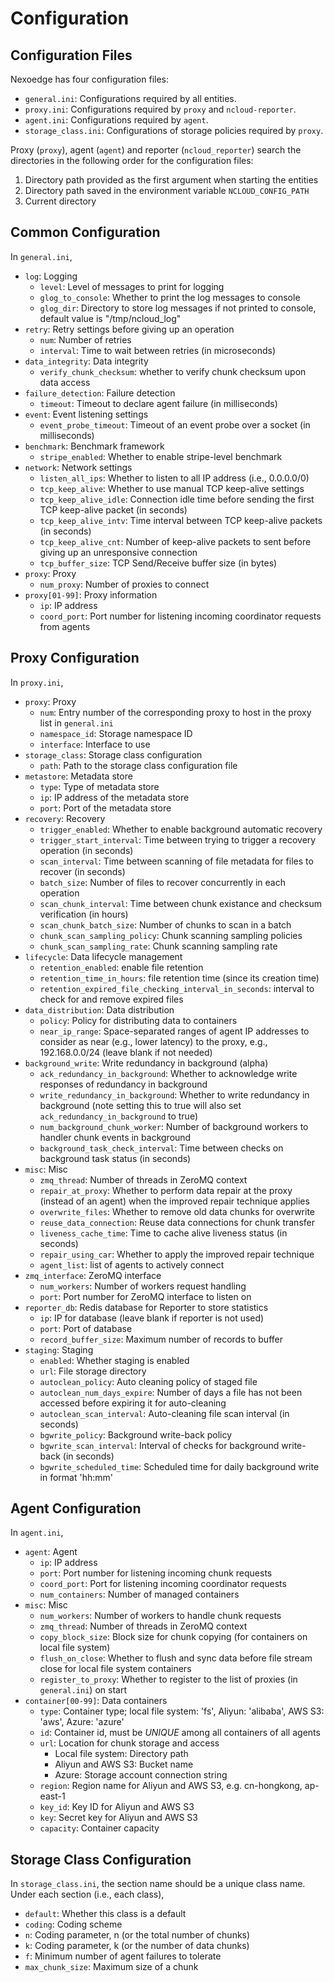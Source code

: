 # Configuration

## Configuration Files

Nexoedge has four configuration files:

- `general.ini`: Configurations required by all entities.
- `proxy.ini`: Configurations required by `proxy` and `ncloud-reporter`.
- `agent.ini`: Configurations required by `agent`.
- `storage_class.ini`: Configurations of storage policies required by `proxy`.

Proxy (`proxy`), agent (`agent`) and reporter (`ncloud_reporter`) search the directories in the following order for the configuration files:

1. Directory path provided as the first argument when starting the entities 
2. Directory path saved in the environment variable `NCLOUD_CONFIG_PATH`
3. Current directory

## Common Configuration

In `general.ini`,

- `log`: Logging
  - `level`: Level of messages to print for logging
  - `glog_to_console`: Whether to print the log messages to console
  - `glog_dir`: Directory to store log messages if not printed to console, default value is "/tmp/ncloud_log" 
- `retry`: Retry settings before giving up an operation
  - `num`: Number of retries
  - `interval`: Time to wait between retries (in microseconds)
- `data_integrity`: Data integrity
  - `verify_chunk_checksum`: whether to verify chunk checksum upon data access
- `failure_detection`: Failure detection
  - `timeout`: Timeout to declare agent failure (in milliseconds)
- `event`: Event listening settings
  - `event_probe_timeout`: Timeout of an event probe over a socket (in milliseconds)
- `benchmark`: Benchmark framework
  - `stripe_enabled`: Whether to enable stripe-level benchmark
- `network`: Network settings
  - `listen_all_ips`: Whether to listen to all IP address (i.e., 0.0.0.0/0)
  - `tcp_keep_alive`: Whether to use manual TCP keep-alive settings
  - `tcp_keep_alive_idle`: Connection idle time before sending the first TCP keep-alive packet (in seconds)
  - `tcp_keep_alive_intv`: Time interval between TCP keep-alive packets (in seconds)
  - `tcp_keep_alive_cnt`: Number of keep-alive packets to sent before giving up an unresponsive connection 
  - `tcp_buffer_size`: TCP Send/Receive buffer size (in bytes)
- `proxy`: Proxy
  - ``num_proxy``: Number of proxies to connect
- `proxy[01-99]`: Proxy information
  - `ip`: IP address
  - `coord_port`: Port number for listening incoming coordinator requests from agents

## Proxy Configuration

In `proxy.ini`,

- `proxy`: Proxy
  - `num`: Entry number of the corresponding proxy to host in the proxy list in `general.ini`
  - `namespace_id`: Storage namespace ID
  - `interface`: Interface to use
- `storage_class`: Storage class configuration
  - `path`: Path to the storage class configuration file
- `metastore`: Metadata store
  - `type`: Type of metadata store
  - `ip`: IP address of the metadata store
  - `port`: Port of the metadata store
- `recovery`: Recovery
  - `trigger_enabled`: Whether to enable background automatic recovery
  - `trigger_start_interval`: Time between trying to trigger a recovery operation (in seconds)
  - `scan_interval`: Time between scanning of file metadata for files to recover (in seconds)
  - `batch_size`: Number of files to recover concurrently in each operation
  - `scan_chunk_interval`: Time between chunk existance and checksum verification (in hours)
  - `scan_chunk_batch_size`: Number of chunks to scan in a batch
  - `chunk_scan_sampling_policy`: Chunk scanning sampling policies
  - `chunk_scan_sampling_rate`: Chunk scanning sampling rate
- `lifecycle`: Data lifecycle management
  - `retention_enabled`: enable file retention
  - `retention_time_in_hours`: file retention time (since its creation time)
  - `retention_expired_file_checking_interval_in_seconds`: interval to check for and remove expired files
- `data_distribution`: Data distribution
  - `policy`: Policy for distributing data to containers
  - `near_ip_range`: Space-separated ranges of agent IP addresses to consider as near (e.g., lower latency) to the proxy, e.g., 192.168.0.0/24 (leave blank if not needed)
- `background_write`: Write redundancy in background (alpha)
  - `ack_redundancy_in_background`: Whether to acknowledge write responses of redundancy in background
  - `write_redundancy_in_background`: Whether to write redundancy in background (note setting this to true will also set `ack_redundancy_in_background` to true)
  - `num_background_chunk_worker`: Number of background workers to handler chunk events in background
  - `background_task_check_interval`: Time between checks on background task status (in seconds)
- `misc`: Misc
  - `zmq_thread`: Number of threads in ZeroMQ context 
  - `repair_at_proxy`: Whether to perform data repair at the proxy (instead of an agent) when the improved repair technique applies
  - `overwrite_files`: Whether to remove old data chunks for overwrite
  - `reuse_data_connection`: Reuse data connections for chunk transfer
  - `liveness_cache_time`: Time to cache alive liveness status (in seconds)
  - `repair_using_car`: Whether to apply the improved repair technique
  - `agent_list`: list of agents to actively connect
- `zmq_interface`: ZeroMQ interface
  - `num_workers`: Number of workers request handling
  - `port`: Port number for ZeroMQ interface to listen on
- `reporter_db`: Redis database for Reporter to store statistics
  - `ip`: IP for database (leave blank if reporter is not used)
  - `port`: Port of database
  - `record_buffer_size`: Maximum number of records to buffer 
- `staging`: Staging
  - `enabled`: Whether staging is enabled
  - `url`: File storage directory
  - `autoclean_policy`: Auto cleaning policy of staged file
  - `autoclean_num_days_expire`: Number of days a file has not been accessed before expiring it for auto-cleaning
  - `autoclean_scan_interval`: Auto-cleaning file scan interval (in seconds)
  - `bgwrite_policy`: Background write-back policy
  - `bgwrite_scan_interval`: Interval of checks for background write-back (in seconds)
  - `bgwrite_scheduled_time`: Scheduled time for daily background write in format 'hh:mm'

## Agent Configuration

In `agent.ini`,

- `agent`: Agent
  - `ip`: IP address
  - `port`: Port number for listening incoming chunk requests
  - `coord_port`: Port for listening incoming coordinator requests
  - `num_containers`: Number of managed containers
- `misc`: Misc
  - `num_workers`: Number of workers to handle chunk requests 
  - `zmq_thread`: Number of threads in ZeroMQ context 
  - `copy_block_size`: Block size for chunk copying (for containers on local file system)
  - `flush_on_close`: Whether to flush and sync data before file stream close for local file system containers
  - `register_to_proxy`: Whether to register to the list of proxies (in `general.ini`) on start 
- `container[00-99]`: Data containers
  - `type`: Container type; local file system: 'fs', Aliyun: 'alibaba', AWS S3: 'aws', Azure: 'azure'
  - `id`: Container id, must be *UNIQUE* among all containers of all agents
  - `url`: Location for chunk storage and access
    - Local file system: Directory path 
    - Aliyun and AWS S3: Bucket name
    - Azure: Storage account connection string
  - `region`: Region name for Aliyun and AWS S3, e.g. cn-hongkong, ap-east-1
  - `key_id`: Key ID for Aliyun and AWS S3
  - `key`: Secret key for Aliyun and AWS S3
  - `capacity`: Container capacity

## Storage Class Configuration

In `storage_class.ini`, the section name should be a unique class name. Under each section (i.e., each class),

- `default`: Whether this class is a default
- `coding`: Coding scheme
- `n`: Coding parameter, n (or the total number of chunks)
- `k`: Coding parameter, k (or the number of data chunks)
- `f`: Minimum number of agent failures to tolerate
- `max_chunk_size`: Maximum size of a chunk
